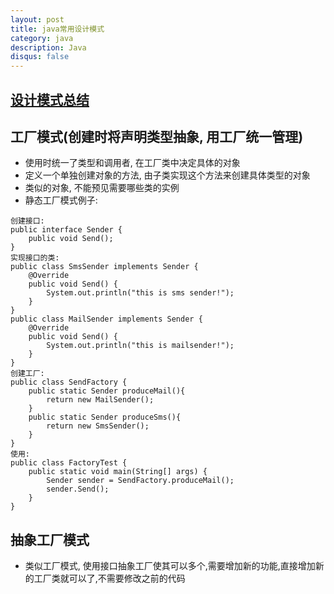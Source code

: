```yaml
---
layout: post
title: java常用设计模式
category: java
description: Java
disqus: false
---
```


## [设计模式总结](http://m.blog.csdn.net/article/details?id=17517213)

## 工厂模式(创建时将声明类型抽象, 用工厂统一管理)
* 使用时统一了类型和调用者, 在工厂类中决定具体的对象
* 定义一个单独创建对象的方法, 由子类实现这个方法来创建具体类型的对象
* 类似的对象, 不能预见需要哪些类的实例
* 静态工厂模式例子:

```
创建接口:
public interface Sender {  
    public void Send();  
} 
实现接口的类:
public class SmsSender implements Sender {  
    @Override  
    public void Send() {  
        System.out.println("this is sms sender!");  
    }  
}  
public class MailSender implements Sender {  
    @Override  
    public void Send() {  
        System.out.println("this is mailsender!");  
    }  
}  
创建工厂:
public class SendFactory {  
    public static Sender produceMail(){  
        return new MailSender();  
    }  
    public static Sender produceSms(){  
        return new SmsSender();  
    }  
} 
使用:
public class FactoryTest {
    public static void main(String[] args) {      
        Sender sender = SendFactory.produceMail();  
        sender.Send();  
    }
} 
```

## 抽象工厂模式
* 类似工厂模式, 使用接口抽象工厂使其可以多个,需要增加新的功能,直接增加新的工厂类就可以了,不需要修改之前的代码
